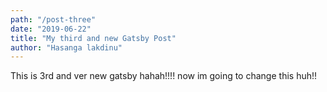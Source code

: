 ```yaml
---
path: "/post-three"
date: "2019-06-22"
title: "My third and new Gatsby Post"
author: "Hasanga lakdinu"
---
```


This is 3rd and ver new  gatsby hahah!!!!
now im going to change this huh!!
